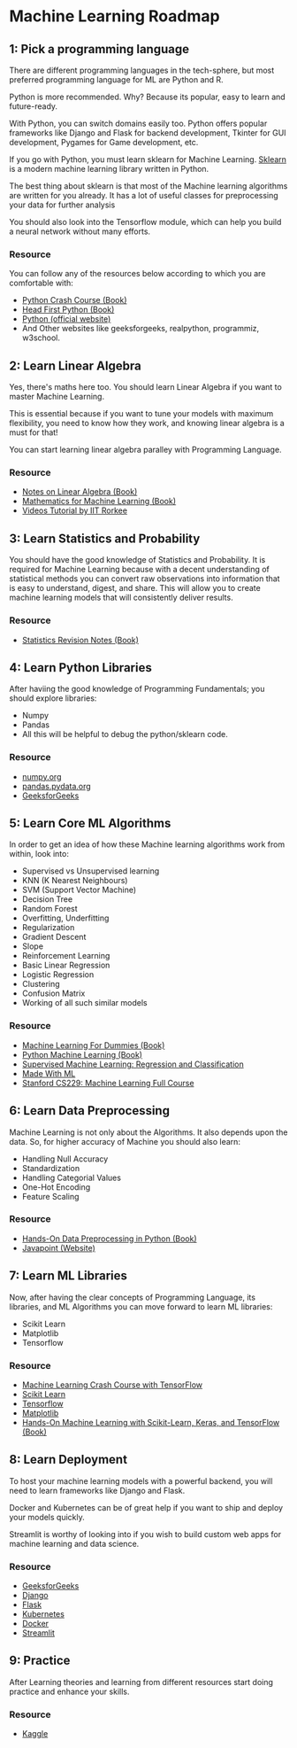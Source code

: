 # Machine Learning Roadmap

## 1: Pick a programming language

There are different programming languages in the tech-sphere, but most preferred programming language for ML are Python and R.

Python is more recommended. Why? Because its popular, easy to learn and future-ready.

With Python, you can switch domains easily too. Python offers popular frameworks like Django and Flask for backend development, Tkinter for GUI development, Pygames for Game development, etc.

If you go with Python, you must learn sklearn for Machine Learning. [Sklearn](https://scikit-learn.org/) is a modern machine learning library written in Python.

The best thing about sklearn is that most of the Machine learning algorithms are written for you already. It has a lot of useful classes for preprocessing your data for further analysis

You should also look into the Tensorflow module, which can help you build a neural network without many efforts.

### Resource

You can follow any of the resources below according to which you are comfortable with:

- [Python Crash Course (Book)](https://www.amazon.com/Python-Crash-Course-2nd-Edition/dp/1593279280)
- [Head First Python (Book)](https://www.oreilly.com/library/view/head-first-python/9781491919521/)
- [Python (official website)](https://docs.python.org/3/?fbclid=IwAR3_Tyn3-_1lnZ0agOCvbDFz8l3Z6rloGjsI1c2GLHsUNLnRwK0gmqQ-tfY)
- And Other websites like geeksforgeeks, realpython, programmiz, w3school.

## 2: Learn Linear Algebra

Yes, there's maths here too. You should learn Linear Algebra if you want to master Machine Learning.

This is essential because if you want to tune your models with maximum flexibility, you need to know how they work, and knowing linear algebra is a must for that!

You can start learning linear algebra paralley with Programming Language.

### Resource

- [Notes on Linear Algebra (Book)](http://www.maths.qmul.ac.uk/~pjc/notes/linalg.pdf)
- [Mathematics for Machine Learning (Book)](https://mml-book.github.io/book/mml-book.pdf)
- [Videos Tutorial by IIT Rorkee](https://www.youtube.com/playlist?list=PLLy_2iUCG87D1CXFxE-SxCFZUiJzQ3IvE)

## 3: Learn Statistics and Probability

You should have the good knowledge of Statistics and Probability. It is required for Machine Learning because with a decent understanding of statistical methods you can convert raw observations into information that is easy to understand, digest, and share. This will allow you to create machine learning models that will consistently deliver results.

### Resource

- [Statistics Revision Notes (Book)](https://www.mathsbox.org.uk/twi/astats.pdf)

## 4: Learn Python Libraries

After haviing the good knowledge of Programming Fundamentals; you should explore libraries:

- Numpy
- Pandas
- All this will be helpful to debug the python/sklearn code.

### Resource

- [numpy.org](https://numpy.org/)
- [pandas.pydata.org](https://pandas.pydata.org/)
- [GeeksforGeeks](https://www.geeksforgeeks.org/python-programming-language/)

## 5: Learn Core ML Algorithms

In order to get an idea of how these Machine learning algorithms work from within, look into:

- Supervised vs Unsupervised learning
- KNN (K Nearest Neighbours)
- SVM (Support Vector Machine)
- Decision Tree
- Random Forest
- Overfitting, Underfitting
- Regularization
- Gradient Descent
- Slope
- Reinforcement Learning
- Basic Linear Regression
- Logistic Regression
- Clustering
- Confusion Matrix
- Working of all such similar models

### Resource

- [Machine Learning For Dummies (Book)](https://www.ibm.com/downloads/cas/GB8ZMQZ3)
- [Python Machine Learning (Book)](https://www.amazon.com/Python-Machine-Learning-scikit-learn-TensorFlow/dp/1789955750)
- [Supervised Machine Learning: Regression and Classification](https://www.coursera.org/learn/machine-learning?fbclid=IwAR3S-6m8dwOPjKIbicP5h3B-UvfF54oq3eN86Vpu71_QAsKGmlamQ0tYMh8)
- [Made With ML](https://madewithml.com/?fbclid=IwAR0XWPiXtllwMA1VMDnMTuPkpLlkyZEHzEIh-4kTQgMpplpCuFp9jqqsKnI)
- [Stanford CS229: Machine Learning Full Course](https://www.youtube.com/playlist?list=PLoROMvodv4rMiGQp3WXShtMGgzqpfVfbU)

## 6: Learn Data Preprocessing

Machine Learning is not only about the Algorithms. It also depends upon the data. So, for higher accuracy of Machine you should also learn:

- Handling Null Accuracy
- Standardization
- Handling Categorial Values
- One-Hot Encoding
- Feature Scaling

### Resource

- [Hands-On Data Preprocessing in Python (Book)](https://www.amazon.com/Hands-Data-Preprocessing-Python-effectively/dp/1801072132)
- [Javapoint (Website)](https://www.javatpoint.com/data-preprocessing-machine-learning?fbclid=IwAR1r8EvskQDOS4-YHNFgD264GRJc7dh3iY3EfzvoSY-UrQvZHGvz3jdhFUg)

## 7: Learn ML Libraries

Now, after having the clear concepts of Programming Language, its libraries, and ML Algorithms you can move forward to learn ML libraries:

- Scikit Learn
- Matplotlib
- Tensorflow

### Resource

- [Machine Learning Crash Course with TensorFlow](https://developers.google.com/machine-learning/crash-course?fbclid=IwAR3S-6m8dwOPjKIbicP5h3B-UvfF54oq3eN86Vpu71_QAsKGmlamQ0tYMh8)
- [Scikit Learn](https://scikit-learn.org/stable/?fbclid=IwAR1fmfQ8aU8g0tghXczAduTFqjge_Q1-h15SUx1hpck5GwUNX6OwdxKb2-w)
- [Tensorflow](https://www.tensorflow.org/?fbclid=IwAR3L-_73_iOjZ6lcxuOcFvSAe2nua_F6eHWKlXGLQdDGi6SFJXR-CgootsI)
- [Matplotlib](https://matplotlib.org/)
- [Hands-On Machine Learning with Scikit-Learn, Keras, and TensorFlow (Book)](https://www.amazon.com/Hands-Machine-Learning-Scikit-Learn-TensorFlow/dp/1492032646)

## 8: Learn Deployment

To host your machine learning models with a powerful backend, you will need to learn frameworks like Django and Flask.

Docker and Kubernetes can be of great help if you want to ship and deploy your models quickly.

Streamlit is worthy of looking into if you wish to build custom web apps for machine learning and data science.

### Resource

- [GeeksforGeeks](https://www.geeksforgeeks.org/python-programming-language/)
- [Django](https://www.djangoproject.com/)
- [Flask](https://flask.palletsprojects.com/)
- [Kubernetes](https://kubernetes.io/docs/home/)
- [Docker](https://docs.docker.com/)
- [Streamlit](https://docs.streamlit.io/)

## 9: Practice

After Learning theories and learning from different resources start doing practice and enhance your skills.

### Resource

- [Kaggle](https://www.kaggle.com/?fbclid=IwAR2B9g8-s9vJ7iPWbVzDkOD7WqRy75NuwmWZxyG2R2NO-azKDTUUnfecXNQ)
